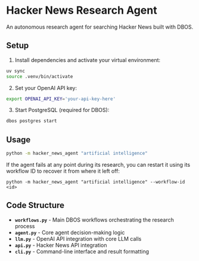 # Hacker News Research Agent

An autonomous research agent for searching Hacker News built with DBOS.

## Setup

1. Install dependencies and activate your virtual environment:
```bash
uv sync
source .venv/bin/activate
```

2. Set your OpenAI API key:
```bash
export OPENAI_API_KEY='your-api-key-here'
```

3. Start PostgreSQL (required for DBOS):
```bash
dbos postgres start
```

## Usage

```bash
python -m hacker_news_agent "artificial intelligence"
```

If the agent fails at any point during its research, you can restart it using its workflow ID to recover it from where it left off:

```shell
python -m hacker_news_agent "artificial intelligence" --workflow-id <id>
```

## Code Structure

- **`workflows.py`** - Main DBOS workflows orchestrating the research process
- **`agent.py`** - Core agent decision-making logic
- **`llm.py`** - OpenAI API integration with core LLM calls
- **`api.py`** - Hacker News API integration
- **`cli.py`** - Command-line interface and result formatting